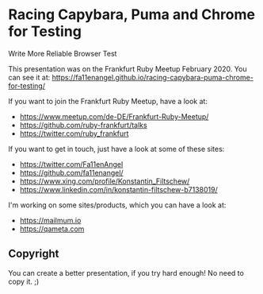# Racing Capybara, Puma and Chrome for Testing

Write More Reliable Browser Test

This presentation was on the Frankfurt Ruby Meetup February 2020. You can see
it at: https://fa11enangel.github.io/racing-capybara-puma-chrome-for-testing/

If you want to join the Frankfurt Ruby Meetup, have a look at:

* https://www.meetup.com/de-DE/Frankfurt-Ruby-Meetup/
* https://github.com/ruby-frankfurt/talks
* https://twitter.com/ruby_frankfurt

If you want to get in touch, just have a look at some of these sites:

* https://twitter.com/Fa11enAngel
* https://github.com/fa11enangel/
* https://www.xing.com/profile/Konstantin_Filtschew/
* https://www.linkedin.com/in/konstantin-filtschew-b7138019/

I'm working on some sites/products, which you can have a look at:

* https://mailmum.io
* https://qameta.com

## Copyright

You can create a better presentation, if you try hard enough!
No need to copy it. ;)

